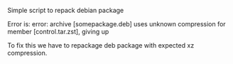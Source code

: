 Simple script to repack debian package

Error is: error: archive [somepackage.deb] uses unknown compression for member [control.tar.zst], giving up

To fix this we have to repackage deb package with expected xz compression.
 